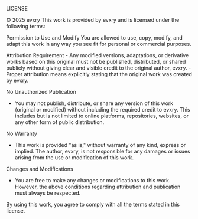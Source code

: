LICENSE

© 2025 evxry
This work is provided by evxry and is licensed under the following terms:

Permission to Use and Modify
	You are allowed to use, copy, modify, and adapt this work in any way you see fit for personal or commercial purposes.

Attribution Requirement
	- Any modified versions, adaptations, or derivative works based on this original must not be published, distributed, 
	or shared publicly without giving clear and visible credit to the original author, evxry. 
	- Proper attribution means explicitly stating that the original work was created by evxry.

No Unauthorized Publication
-	You may not publish, distribute, or share any version of this work (original or modified) without including the required credit to evxry. This includes but is not limited to online platforms, repositories, websites, or any other form of public distribution.

No Warranty
-	This work is provided "as is," without warranty of any kind, express or implied. The author, evxry, is not responsible for any damages or issues arising from the use or modification of this work.

Changes and Modifications
-	You are free to make any changes or modifications to this work. However, the above conditions regarding attribution and publication must always be respected.

By using this work, you agree to comply with all the terms stated in this license.
